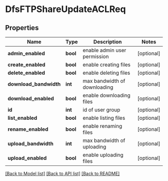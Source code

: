 # DfsFTPShareUpdateACLReq

## Properties
Name | Type | Description | Notes
------------ | ------------- | ------------- | -------------
**admin_enabled** | **bool** | enable admin user permission | [optional] 
**create_enabled** | **bool** | enable creating files | [optional] 
**delete_enabled** | **bool** | enable deleting files | [optional] 
**download_bandwidth** | **int** | max bandwidth of downloading | [optional] 
**download_enabled** | **bool** | enable downloading files | [optional] 
**id** | **int** | id of user group | [optional] 
**list_enabled** | **bool** | enable listing files | [optional] 
**rename_enabled** | **bool** | enable renaming files | [optional] 
**upload_bandwidth** | **int** | max bandwidth of uploading | [optional] 
**upload_enabled** | **bool** | enable uploading files | [optional] 

[[Back to Model list]](../README.md#documentation-for-models) [[Back to API list]](../README.md#documentation-for-api-endpoints) [[Back to README]](../README.md)


